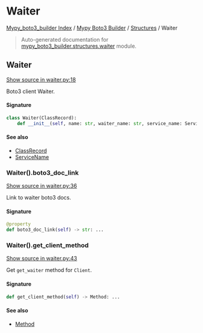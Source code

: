 # Waiter

[Mypy_boto3_builder Index](../../README.md#mypy_boto3_builder-index) / [Mypy Boto3 Builder](../index.md#mypy-boto3-builder) / [Structures](./index.md#structures) / Waiter

> Auto-generated documentation for [mypy_boto3_builder.structures.waiter](https://github.com/youtype/mypy_boto3_builder/blob/main/mypy_boto3_builder/structures/waiter.py) module.

## Waiter

[Show source in waiter.py:18](https://github.com/youtype/mypy_boto3_builder/blob/main/mypy_boto3_builder/structures/waiter.py#L18)

Boto3 client Waiter.

#### Signature

```python
class Waiter(ClassRecord):
    def __init__(self, name: str, waiter_name: str, service_name: ServiceName): ...
```

#### See also

- [ClassRecord](./class_record.md#classrecord)
- [ServiceName](../service_name.md#servicename)

### Waiter().boto3_doc_link

[Show source in waiter.py:36](https://github.com/youtype/mypy_boto3_builder/blob/main/mypy_boto3_builder/structures/waiter.py#L36)

Link to waiter boto3 docs.

#### Signature

```python
@property
def boto3_doc_link(self) -> str: ...
```

### Waiter().get_client_method

[Show source in waiter.py:43](https://github.com/youtype/mypy_boto3_builder/blob/main/mypy_boto3_builder/structures/waiter.py#L43)

Get `get_waiter` method for `Client`.

#### Signature

```python
def get_client_method(self) -> Method: ...
```

#### See also

- [Method](./method.md#method)

